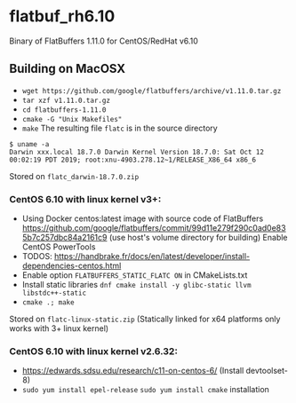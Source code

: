 # flatbuf_rh6.10
Binary of FlatBuffers 1.11.0 for CentOS/RedHat v6.10
## Building on MacOSX
* ```wget https://github.com/google/flatbuffers/archive/v1.11.0.tar.gz```
* ```tar xzf v1.11.0.tar.gz```
* ```cd flatbuffers-1.11.0```
* ```cmake -G "Unix Makefiles"```
* ```make```
The resulting file ```flatc``` is in the source directory
```
$ uname -a
Darwin xxx.local 18.7.0 Darwin Kernel Version 18.7.0: Sat Oct 12 00:02:19 PDT 2019; root:xnu-4903.278.12~1/RELEASE_X86_64 x86_6
```
Stored on ```flatc_darwin-18.7.0.zip```

### CentOS 6.10 with linux kernel v3+:
* Using Docker centos:latest image with source code of FlatBuffers https://github.com/google/flatbuffers/commit/99d11e279f290c0ad0e835b7c257dbc84a2161c9 (use host's volume directory for building)
<Docker> Enable CentOS PowerTools 
* TODOS: https://handbrake.fr/docs/en/latest/developer/install-dependencies-centos.html
* Enable option ```FLATBUFFERS_STATIC_FLATC ON``` in CMakeLists.txt
* Install static libraries ```dnf cmake install -y glibc-static llvm libstdc++-static```
* ```cmake .; make```
  
Stored on ```flatc-linux-static.zip``` (Statically linked for x64 platforms only works with 3+ linux kernel)

### CentOS 6.10 with linux kernel v2.6.32:
* https://edwards.sdsu.edu/research/c11-on-centos-6/ (Install devtoolset-8)
* ```sudo yum install epel-release``` ```sudo yum install cmake``` installation


